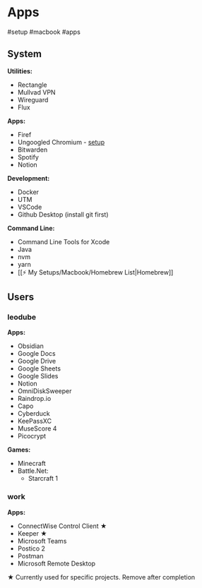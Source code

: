 # Apps
#setup #macbook #apps

## System
**Utilities:**
- Rectangle
- Mullvad VPN
- Wireguard
- Flux

**Apps:**
- Firef
- Ungoogled Chromium - [setup](https://avoidthehack.com/how-to-install-configure-ungoogled-chromium)
- Bitwarden
- Spotify
- Notion

**Development:**
- Docker
- UTM
- VSCode
- Github Desktop (install git first)

**Command Line:**
- Command Line Tools for Xcode
- Java
- nvm
- yarn
- [[⚡️ My Setups/Macbook/Homebrew List|Homebrew]]

## Users
### leodube
**Apps:**
- Obsidian
- Google Docs
- Google Drive
- Google Sheets
- Google Slides
- Notion
- OmniDiskSweeper
- Raindrop.io
- Capo
- Cyberduck
- KeePassXC
- MuseScore 4
- Picocrypt

**Games:**
- Minecraft
- Battle.Net:
	- Starcraft 1

### work
**Apps:**
- ConnectWise Control Client ★
- Keeper ★
- Microsoft Teams
- Postico 2
- Postman
- Microsoft Remote Desktop

★ Currently used for specific projects. Remove after completion